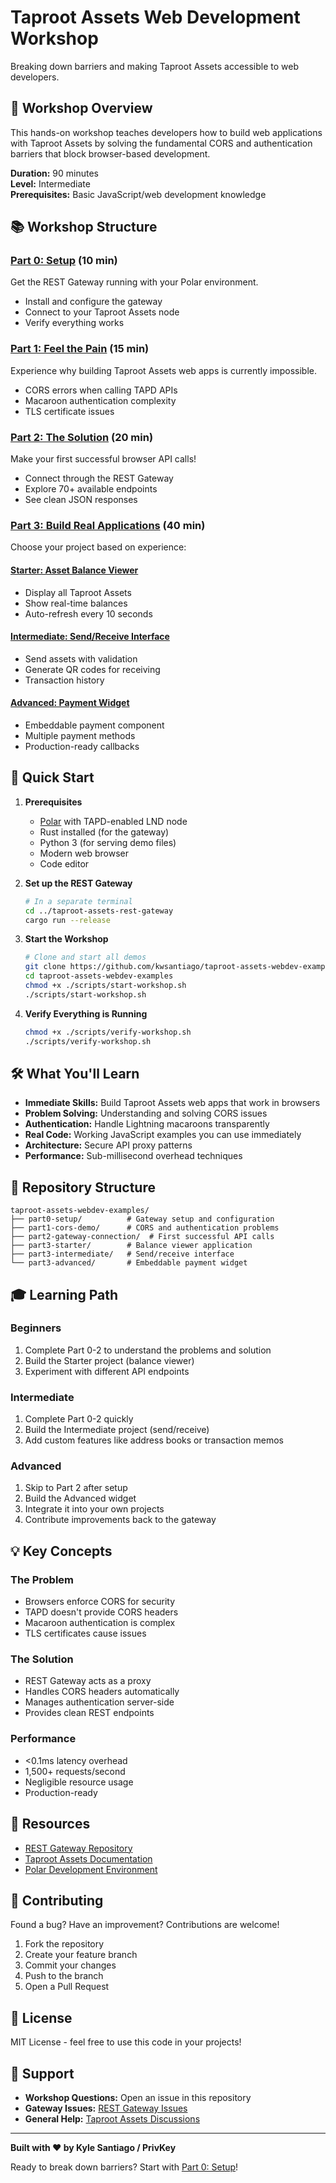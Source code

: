 # Taproot Assets Web Development Workshop

Breaking down barriers and making Taproot Assets accessible to web developers.

## 🎯 Workshop Overview

This hands-on workshop teaches developers how to build web applications with Taproot Assets by solving the fundamental CORS and authentication barriers that block browser-based development.

**Duration:** 90 minutes  
**Level:** Intermediate  
**Prerequisites:** Basic JavaScript/web development knowledge

## 📚 Workshop Structure

### [Part 0: Setup](./part0-setup) (10 min)
Get the REST Gateway running with your Polar environment.
- Install and configure the gateway
- Connect to your Taproot Assets node
- Verify everything works

### [Part 1: Feel the Pain](./part1-cors-demo) (15 min)
Experience why building Taproot Assets web apps is currently impossible.
- CORS errors when calling TAPD APIs
- Macaroon authentication complexity
- TLS certificate issues

### [Part 2: The Solution](./part2-gateway-connection) (20 min)
Make your first successful browser API calls!
- Connect through the REST Gateway
- Explore 70+ available endpoints
- See clean JSON responses

### [Part 3: Build Real Applications](.) (40 min)
Choose your project based on experience:

#### [Starter: Asset Balance Viewer](./part3-starter)
- Display all Taproot Assets
- Show real-time balances
- Auto-refresh every 10 seconds

#### [Intermediate: Send/Receive Interface](./part3-intermediate)
- Send assets with validation
- Generate QR codes for receiving
- Transaction history

#### [Advanced: Payment Widget](./part3-advanced)
- Embeddable payment component
- Multiple payment methods
- Production-ready callbacks

## 🚀 Quick Start

1. **Prerequisites**
   - [Polar](https://lightningpolar.com/) with TAPD-enabled LND node
   - Rust installed (for the gateway)
   - Python 3 (for serving demo files)
   - Modern web browser
   - Code editor

2. **Set up the REST Gateway**
   ```bash
   # In a separate terminal
   cd ../taproot-assets-rest-gateway
   cargo run --release
   ```

3. **Start the Workshop**
   ```bash
   # Clone and start all demos
   git clone https://github.com/kwsantiago/taproot-assets-webdev-examples
   cd taproot-assets-webdev-examples
   chmod +x ./scripts/start-workshop.sh
   ./scripts/start-workshop.sh
   ```

4. **Verify Everything is Running**
   ```bash
   chmod +x ./scripts/verify-workshop.sh
   ./scripts/verify-workshop.sh
   ```

## 🛠️ What You'll Learn

- **Immediate Skills:** Build Taproot Assets web apps that work in browsers
- **Problem Solving:** Understanding and solving CORS issues
- **Authentication:** Handle Lightning macaroons transparently
- **Real Code:** Working JavaScript examples you can use immediately
- **Architecture:** Secure API proxy patterns
- **Performance:** Sub-millisecond overhead techniques

## 📂 Repository Structure

```
taproot-assets-webdev-examples/
├── part0-setup/          # Gateway setup and configuration
├── part1-cors-demo/      # CORS and authentication problems
├── part2-gateway-connection/  # First successful API calls
├── part3-starter/        # Balance viewer application
├── part3-intermediate/   # Send/receive interface
└── part3-advanced/       # Embeddable payment widget
```

## 🎓 Learning Path

### Beginners
1. Complete Part 0-2 to understand the problems and solution
2. Build the Starter project (balance viewer)
3. Experiment with different API endpoints

### Intermediate
1. Complete Part 0-2 quickly
2. Build the Intermediate project (send/receive)
3. Add custom features like address books or transaction memos

### Advanced
1. Skip to Part 2 after setup
2. Build the Advanced widget
3. Integrate it into your own projects
4. Contribute improvements back to the gateway

## 💡 Key Concepts

### The Problem
- Browsers enforce CORS for security
- TAPD doesn't provide CORS headers
- Macaroon authentication is complex
- TLS certificates cause issues

### The Solution
- REST Gateway acts as a proxy
- Handles CORS headers automatically
- Manages authentication server-side
- Provides clean REST endpoints

### Performance
- <0.1ms latency overhead
- 1,500+ requests/second
- Negligible resource usage
- Production-ready

## 🔗 Resources

- [REST Gateway Repository](https://github.com/privkeyio/taproot-assets-rest-gateway)
- [Taproot Assets Documentation](https://docs.lightning.engineering/lightning-network-tools/taproot-assets)
- [Polar Development Environment](https://lightningpolar.com/)

## 🤝 Contributing

Found a bug? Have an improvement? Contributions are welcome!

1. Fork the repository
2. Create your feature branch
3. Commit your changes
4. Push to the branch
5. Open a Pull Request

## 📝 License

MIT License - feel free to use this code in your projects!

## 🙋 Support

- **Workshop Questions:** Open an issue in this repository
- **Gateway Issues:** [REST Gateway Issues](https://github.com/privkeyio/taproot-assets-rest-gateway/issues)
- **General Help:** [Taproot Assets Discussions](https://github.com/lightninglabs/taproot-assets/discussions)

---

**Built with ❤️ by Kyle Santiago / PrivKey**

Ready to break down barriers? Start with [Part 0: Setup](./part0-setup)!
